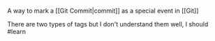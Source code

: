 A way to mark a [[Git Commit|commit]] as a special event in [[Git]]

There are two types of tags but I don't understand them well, I should #learn 